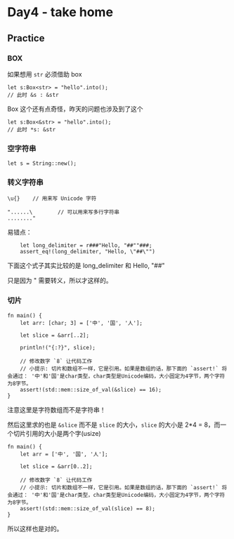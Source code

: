 # Day4 - take home

## Practice

### BOX

如果想用 `str` 必须借助 box

```
let s:Box<str> = "hello".into();
// 此时 &s : &str
```

Box 这个还有点奇怪，昨天的问题也涉及到了这个

```
let s:Box<&str> = "hello".into();
// 此时 *s: &str
```



### 空字符串

```
let s = String::new();
```



### 转义字符串

```
\u{}	// 用来写 Unicode 字符
```

```
"......\		// 可以用来写多行字符串
........"
```



易错点：

```
    let long_delimiter = r###"Hello, "##""###;
    assert_eq!(long_delimiter, "Hello, \"##\"")
```

下面这个式子其实比较的是 long_delimiter 和 Hello, "##"

只是因为 " 需要转义，所以才这样的。



### 切片

```
fn main() {
    let arr: [char; 3] = ['中', '国', '人'];

    let slice = &arr[..2];
    
    println!("{:?}", slice);
    
    // 修改数字 `8` 让代码工作
    // 小提示: 切片和数组不一样，它是引用。如果是数组的话，那下面的 `assert!` 将会通过： '中'和'国'是char类型，char类型是Unicode编码，大小固定为4字节，两个字符为8字节。
    assert!(std::mem::size_of_val(&slice) == 16);
}
```

注意这里是字符数组而不是字符串！

然后这里求的也是 `&slice` 而不是 `slice` 的大小，`slice` 的大小是 2*4 = 8，而一个切片引用的大小是两个字(usize)

```
fn main() {
    let arr = ['中', '国', '人'];

    let slice = &arr[0..2];
    
    // 修改数字 `8` 让代码工作
    // 小提示: 切片和数组不一样，它是引用。如果是数组的话，那下面的 `assert!` 将会通过： '中'和'国'是char类型，char类型是Unicode编码，大小固定为4字节，两个字符为8字节。
    assert!(std::mem::size_of_val(slice) == 8);
}
```

所以这样也是对的。